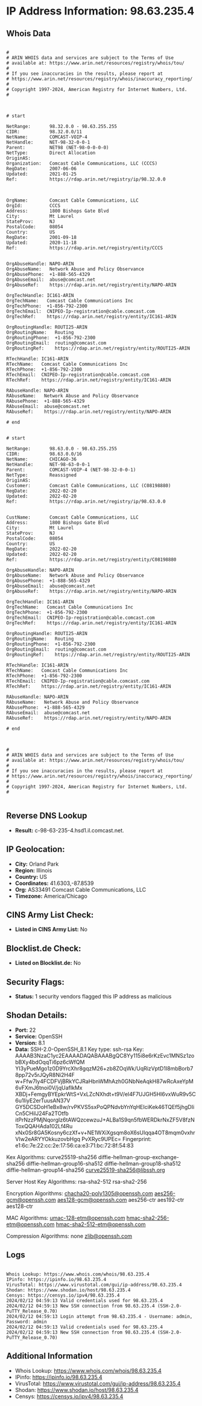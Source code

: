 # IP Address Information: 98.63.235.4

## Whois Data
```

#
# ARIN WHOIS data and services are subject to the Terms of Use
# available at: https://www.arin.net/resources/registry/whois/tou/
#
# If you see inaccuracies in the results, please report at
# https://www.arin.net/resources/registry/whois/inaccuracy_reporting/
#
# Copyright 1997-2024, American Registry for Internet Numbers, Ltd.
#



# start

NetRange:       98.32.0.0 - 98.63.255.255
CIDR:           98.32.0.0/11
NetName:        COMCAST-VOIP-4
NetHandle:      NET-98-32-0-0-1
Parent:         NET98 (NET-98-0-0-0-0)
NetType:        Direct Allocation
OriginAS:       
Organization:   Comcast Cable Communications, LLC (CCCS)
RegDate:        2007-06-06
Updated:        2021-01-25
Ref:            https://rdap.arin.net/registry/ip/98.32.0.0



OrgName:        Comcast Cable Communications, LLC
OrgId:          CCCS
Address:        1800 Bishops Gate Blvd
City:           Mt Laurel
StateProv:      NJ
PostalCode:     08054
Country:        US
RegDate:        2001-09-18
Updated:        2020-11-18
Ref:            https://rdap.arin.net/registry/entity/CCCS


OrgAbuseHandle: NAPO-ARIN
OrgAbuseName:   Network Abuse and Policy Observance
OrgAbusePhone:  +1-888-565-4329 
OrgAbuseEmail:  abuse@comcast.net
OrgAbuseRef:    https://rdap.arin.net/registry/entity/NAPO-ARIN

OrgTechHandle: IC161-ARIN
OrgTechName:   Comcast Cable Communications Inc
OrgTechPhone:  +1-856-792-2300 
OrgTechEmail:  CNIPEO-Ip-registration@cable.comcast.com
OrgTechRef:    https://rdap.arin.net/registry/entity/IC161-ARIN

OrgRoutingHandle: ROUTI25-ARIN
OrgRoutingName:   Routing
OrgRoutingPhone:  +1-856-792-2300 
OrgRoutingEmail:  routing@comcast.com
OrgRoutingRef:    https://rdap.arin.net/registry/entity/ROUTI25-ARIN

RTechHandle: IC161-ARIN
RTechName:   Comcast Cable Communications Inc
RTechPhone:  +1-856-792-2300 
RTechEmail:  CNIPEO-Ip-registration@cable.comcast.com
RTechRef:    https://rdap.arin.net/registry/entity/IC161-ARIN

RAbuseHandle: NAPO-ARIN
RAbuseName:   Network Abuse and Policy Observance
RAbusePhone:  +1-888-565-4329 
RAbuseEmail:  abuse@comcast.net
RAbuseRef:    https://rdap.arin.net/registry/entity/NAPO-ARIN

# end


# start

NetRange:       98.63.0.0 - 98.63.255.255
CIDR:           98.63.0.0/16
NetName:        CHICAGO-36
NetHandle:      NET-98-63-0-0-1
Parent:         COMCAST-VOIP-4 (NET-98-32-0-0-1)
NetType:        Reassigned
OriginAS:       
Customer:       Comcast Cable Communications, LLC (C08198880)
RegDate:        2022-02-20
Updated:        2022-02-20
Ref:            https://rdap.arin.net/registry/ip/98.63.0.0


CustName:       Comcast Cable Communications, LLC
Address:        1800 Bishops Gate Blvd
City:           Mt Laurel
StateProv:      NJ
PostalCode:     08054
Country:        US
RegDate:        2022-02-20
Updated:        2022-02-20
Ref:            https://rdap.arin.net/registry/entity/C08198880

OrgAbuseHandle: NAPO-ARIN
OrgAbuseName:   Network Abuse and Policy Observance
OrgAbusePhone:  +1-888-565-4329 
OrgAbuseEmail:  abuse@comcast.net
OrgAbuseRef:    https://rdap.arin.net/registry/entity/NAPO-ARIN

OrgTechHandle: IC161-ARIN
OrgTechName:   Comcast Cable Communications Inc
OrgTechPhone:  +1-856-792-2300 
OrgTechEmail:  CNIPEO-Ip-registration@cable.comcast.com
OrgTechRef:    https://rdap.arin.net/registry/entity/IC161-ARIN

OrgRoutingHandle: ROUTI25-ARIN
OrgRoutingName:   Routing
OrgRoutingPhone:  +1-856-792-2300 
OrgRoutingEmail:  routing@comcast.com
OrgRoutingRef:    https://rdap.arin.net/registry/entity/ROUTI25-ARIN

RTechHandle: IC161-ARIN
RTechName:   Comcast Cable Communications Inc
RTechPhone:  +1-856-792-2300 
RTechEmail:  CNIPEO-Ip-registration@cable.comcast.com
RTechRef:    https://rdap.arin.net/registry/entity/IC161-ARIN

RAbuseHandle: NAPO-ARIN
RAbuseName:   Network Abuse and Policy Observance
RAbusePhone:  +1-888-565-4329 
RAbuseEmail:  abuse@comcast.net
RAbuseRef:    https://rdap.arin.net/registry/entity/NAPO-ARIN

# end



#
# ARIN WHOIS data and services are subject to the Terms of Use
# available at: https://www.arin.net/resources/registry/whois/tou/
#
# If you see inaccuracies in the results, please report at
# https://www.arin.net/resources/registry/whois/inaccuracy_reporting/
#
# Copyright 1997-2024, American Registry for Internet Numbers, Ltd.
#


```
## Reverse DNS Lookup
- **Result:** c-98-63-235-4.hsd1.il.comcast.net.

## IP Geolocation:
- **City:** Orland Park
- **Region:** Illinois
- **Country:** US
- **Coordinates:** 41.6303,-87.8539
- **Org:** AS33491 Comcast Cable Communications, LLC
- **Timezone:** America/Chicago

## CINS Army List Check:
- **Listed in CINS Army List:** 
No

## Blocklist.de Check:
- **Listed on Blocklist.de:** 
No

## Security Flags:
- **Status:** 1 security vendors flagged this IP address as malicious

## Shodan Details:
- **Port:** 22
- **Service:** OpenSSH
- **Version:** 8.1
- **Data:** SSH-2.0-OpenSSH_8.1
Key type: ssh-rsa
Key: AAAAB3NzaC1yc2EAAAADAQABAAABgQC8Yy115i8e6rKzEvc1MNSz1zobBXy4bdOqqTi6pz6cWfQM
YI3yPueMgo1z0D9YrcXhr8gqzM26+zb8ZOqWk/UqRizVptD1I8mbBorb78pp72v5rJQyR8Ni2H4F
w+Ffw7Iy4FCDFVjBRkYCJRaHbnWMhAzh0GNbNeAqkH87wRcAxeYpM6vFXmJ6tnoi0V/jqUafIkMx
XBDj+FemgyBYEpkrWtS+VxLZcNXhdt+t9V/el4F7UJGH5Hl6vxWuR9v5C6u1IiyE2erTuusAN37V
GY5DCSDoH1eBx8w/rvPKVS5sxPoQPNdvbYnYqHEIciKek46TQEf5jhgDIiCn5CHilJ24Fa2TOtfb
itPrNzzPMjNqorgIz6tAWQzcewzuJ+ALBa1S9qn5fbWERDkrNxZF5V8fzNToxQQAHAda102Lf4Ru
xNx0Sr8GA5Kosny6czXf+v+NE1WXiXgsqm8oX6sUIqqa4OT8mqm0vxhrVIw2eARYYOkkuzovbHgq
PvXRyc9UPEc=
Fingerprint: e1:6c:7e:22:cc:2e:17:56:ca:e3:71:bc:72:8f:54:83

Kex Algorithms:
	curve25519-sha256
	diffie-hellman-group-exchange-sha256
	diffie-hellman-group16-sha512
	diffie-hellman-group18-sha512
	diffie-hellman-group14-sha256
	curve25519-sha256@libssh.org

Server Host Key Algorithms:
	rsa-sha2-512
	rsa-sha2-256

Encryption Algorithms:
	chacha20-poly1305@openssh.com
	aes256-gcm@openssh.com
	aes128-gcm@openssh.com
	aes256-ctr
	aes192-ctr
	aes128-ctr

MAC Algorithms:
	umac-128-etm@openssh.com
	hmac-sha2-256-etm@openssh.com
	hmac-sha2-512-etm@openssh.com

Compression Algorithms:
	none
	zlib@openssh.com


## Logs
```

Whois Lookup: https://www.whois.com/whois/98.63.235.4
IPinfo: https://ipinfo.io/98.63.235.4
VirusTotal: https://www.virustotal.com/gui/ip-address/98.63.235.4
Shodan: https://www.shodan.io/host/98.63.235.4
Censys: https://censys.io/ipv4/98.63.235.4
2024/02/12 04:59:13 Valid credentials used for 98.63.235.4
2024/02/12 04:59:13 New SSH connection from 98.63.235.4 (SSH-2.0-PuTTY_Release_0.70)
2024/02/12 04:59:13 Login attempt from 98.63.235.4 - Username: admin, Password: admin
2024/02/12 04:59:13 Valid credentials used for 98.63.235.4
2024/02/12 04:59:13 New SSH connection from 98.63.235.4 (SSH-2.0-PuTTY_Release_0.70)

```
## Additional Information
- Whois Lookup: https://www.whois.com/whois/98.63.235.4
- IPinfo: https://ipinfo.io/98.63.235.4
- VirusTotal: https://www.virustotal.com/gui/ip-address/98.63.235.4
- Shodan: https://www.shodan.io/host/98.63.235.4
- Censys: https://censys.io/ipv4/98.63.235.4

